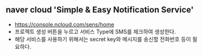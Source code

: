 ## naver cloud 'Simple & Easy Notification Service'
- <https://console.ncloud.com/sens/home>
- 프로젝트 생성 버튼을 누르고 서비스 Type에 SMS를 체크하여 생성한다.
- 해당 서비스를 사용하기 위해서는 secret key와 메시지를 송신할 전화번호 등이 필요하다.

